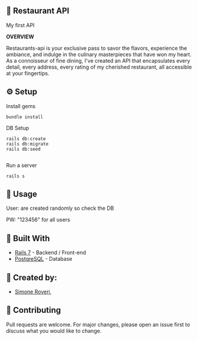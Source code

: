 🍴 Restaurant API
---

My first API

**OVERVIEW**

Restaurants-api is your exclusive pass to savor the flavors, experience the ambiance, and indulge in the culinary masterpieces that have won my heart. As a connoisseur of fine dining, I've created an API that encapsulates every detail, every address, every rating of my cherished restaurant, all accessible at your fingertips.

⚙️ Setup
---
Install gems

```
bundle install
```

DB Setup

```
rails db:create
rails db:migrate
rails db:seed
  
```

Run a server

```
rails s
```


📕 Usage
---
User: are created randomly so check the DB

PW: "123456" for all users 

🔨 Built With
---
+ [Rails 7](https://guides.rubyonrails.org/) - Backend / Front-end
+ [PostgreSQL](https://www.postgresql.org/) - Database


🗿 Created by:
---
* [Simone Roveri](https://www.linkedin.com/in/simone-roveri/),


💅 Contributing
---
Pull requests are welcome. For major changes, please open an issue first to discuss what you would like to change.
